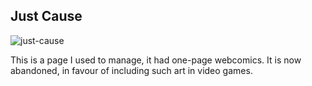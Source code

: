 ## Just Cause

![just-cause](../images/icon_just-cause.png)

This is a page I used to manage, it had one-page webcomics.
It is now abandoned, in favour of including such art in video games.
